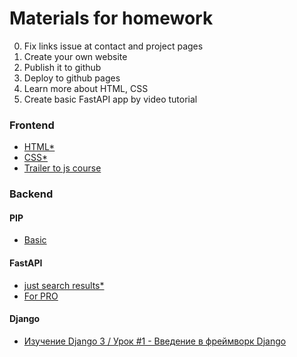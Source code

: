 # Materials for homework


0. Fix links issue at contact and project pages
1. Create your own website
2. Publish it to github
3. Deploy to github pages
4. Learn more about HTML, CSS
5. Create basic FastAPI app by video tutorial


### Frontend
- [HTML*](https://www.youtube.com/watch?v=DOEtVdkKwcU)
- [CSS*](https://www.youtube.com/watch?v=DOEtVdkKwcU)
- [Trailer to js course](https://www.youtube.com/watch?v=VbV01DZzS18)


### Backend

#### PIP
- [Basic](https://www.youtube.com/watch?v=sBJ1y0AFhNs)

#### FastAPI
- [just search results*](https://www.youtube.com/results?search_query=%D1%83%D1%80%D0%BE%D0%BA%D0%B8+fast+api)
- [For PRO](https://youtube.com/playlist?list=PLaED5GKTiQG8GW5Rv2hf3tRS-d9t9liUt)


#### Django
- [Изучение Django 3 / Урок #1 - Введение в фреймворк Django](https://www.youtube.com/watch?v=L-FyeHQwo4U)


